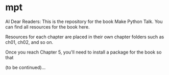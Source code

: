 # mpt
AI
Dear Readers: 
This is the repository for the book Make Python Talk. You can find all resources for the book here.

Resources for each chapter are placed in their own chapter folders such as ch01, ch02, and so on. 

Once you reach Chapter 5, you'll need to install a package for the book so that 

(to be continued)...

